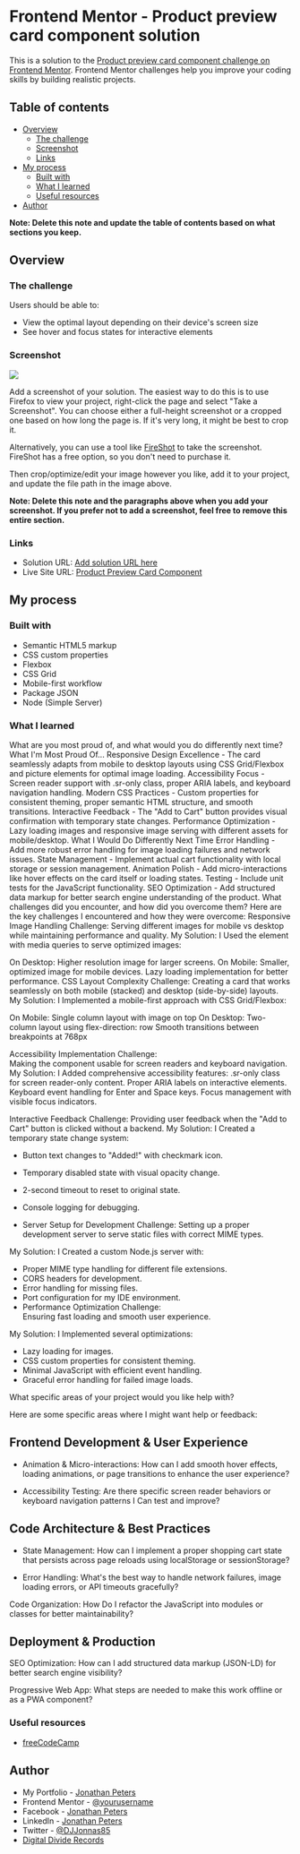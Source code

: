 # Frontend Mentor - Product preview card component solution

This is a solution to the [Product preview card component challenge on Frontend Mentor](https://www.frontendmentor.io/challenges/product-preview-card-component-GO7UmttRfa). Frontend Mentor challenges help you improve your coding skills by building realistic projects. 

## Table of contents

- [Overview](#overview)
  - [The challenge](#the-challenge)
  - [Screenshot](#screenshot)
  - [Links](#links)
- [My process](#my-process)
  - [Built with](#built-with)
  - [What I learned](#what-i-learned)
  - [Useful resources](#useful-resources)
- [Author](#author)


**Note: Delete this note and update the table of contents based on what sections you keep.**

## Overview

### The challenge

Users should be able to:

- View the optimal layout depending on their device's screen size
- See hover and focus states for interactive elements

### Screenshot

![](ProductPreviewCardComponent)

Add a screenshot of your solution. The easiest way to do this is to use Firefox to view your project, right-click the page and select "Take a Screenshot". You can choose either a full-height screenshot or a cropped one based on how long the page is. If it's very long, it might be best to crop it.

Alternatively, you can use a tool like [FireShot](https://getfireshot.com/) to take the screenshot. FireShot has a free option, so you don't need to purchase it. 

Then crop/optimize/edit your image however you like, add it to your project, and update the file path in the image above.

**Note: Delete this note and the paragraphs above when you add your screenshot. If you prefer not to add a screenshot, feel free to remove this entire section.**

### Links

- Solution URL: [Add solution URL here](https://your-solution-url.com)
- Live Site URL: [Product Preview Card Component](https://qms85.github.io/ProductPreviewCardComponent/)

## My process

### Built with

- Semantic HTML5 markup
- CSS custom properties
- Flexbox
- CSS Grid
- Mobile-first workflow
- Package JSON
- Node (Simple Server)


### What I learned  
What are you most proud of, and what would you do differently next time?
What I'm Most Proud Of...
Responsive Design Excellence - The card seamlessly adapts from mobile to desktop layouts using CSS Grid/Flexbox and picture elements for optimal image loading.
Accessibility Focus - Screen reader support with .sr-only class, proper ARIA labels, and keyboard navigation handling.
Modern CSS Practices - Custom properties for consistent theming, proper semantic HTML structure, and smooth transitions.
Interactive Feedback - The "Add to Cart" button provides visual confirmation with temporary state changes.
Performance Optimization - Lazy loading images and responsive image serving with different assets for mobile/desktop.
What I Would Do Differently Next Time
Error Handling - Add more robust error handling for image loading failures and network issues.
State Management - Implement actual cart functionality with local storage or session management.
Animation Polish - Add micro-interactions like hover effects on the card itself or loading states.
Testing - Include unit tests for the JavaScript functionality.
SEO Optimization - Add structured data markup for better search engine understanding of the product.
What challenges did you encounter, and how did you overcome them?
Here are the key challenges I encountered and how they were overcome:
Responsive Image Handling Challenge:
Serving different images for mobile vs desktop while maintaining performance and quality.
My Solution: I Used the <picture> element with <source> media queries to serve optimized images:

On Desktop: Higher resolution image for larger screens.
On Mobile: Smaller, optimized image for mobile devices.
Lazy loading implementation for better performance.
CSS Layout Complexity Challenge:
Creating a card that works seamlessly on both mobile (stacked) and desktop (side-by-side) layouts.
My Solution: I Implemented a mobile-first approach with CSS Grid/Flexbox:

On Mobile: Single column layout with image on top
On Desktop: Two-column layout using flex-direction: row Smooth transitions between breakpoints at 768px  

Accessibility Implementation Challenge:  
Making the component usable for screen readers and keyboard navigation.
My Solution: I Added comprehensive accessibility features:
.sr-only class for screen reader-only content.
Proper ARIA labels on interactive elements.
Keyboard event handling for Enter and Space keys.
Focus management with visible focus indicators.  

Interactive Feedback Challenge:
Providing user feedback when the "Add to Cart" button is clicked without a backend.
My Solution: I Created a temporary state change system:
- Button text changes to "Added!" with checkmark icon.
- Temporary disabled state with visual opacity change.
- 2-second timeout to reset to original state.
- Console logging for debugging.  

- Server Setup for Development Challenge:
Setting up a proper development server to serve static files with correct MIME types.  

My Solution: I Created a custom Node.js server with:  
- Proper MIME type handling for different file extensions.
- CORS headers for development.
- Error handling for missing files.  
- Port configuration for my IDE environment.  
- Performance Optimization Challenge:  
Ensuring fast loading and smooth user experience.  

My Solution: I Implemented several optimizations:  
- Lazy loading for images.
- CSS custom properties for consistent theming.
- Minimal JavaScript with efficient event handling.
- Graceful error handling for failed image loads.  

What specific areas of your project would you like help with?  

Here are some specific areas where I might want help or feedback:  

## Frontend Development & User Experience  

- Animation & Micro-interactions: How can I add smooth hover effects, loading animations, or page transitions to enhance the user experience?  

- Accessibility Testing: Are there specific screen reader behaviors or keyboard navigation patterns I Can test and improve?  

## Code Architecture & Best Practices  

- State Management: How can I implement a proper shopping cart state that persists across page reloads using localStorage or sessionStorage?  

- Error Handling: What's the best way to handle network failures, image loading errors, or API timeouts gracefully?  

Code Organization: How Do I refactor the JavaScript into modules or classes for better maintainability?  

## Deployment & Production  
SEO Optimization: How can I add structured data markup (JSON-LD) for better search engine visibility?  

Progressive Web App: What steps are needed to make this work offline or as a PWA component?  


### Useful resources

- [freeCodeCamp](https://www.freecodecamp.org/learn/2022/responsive-web-design)


## Author

- My Portfolio - [Jonathan Peters](https://qms85.github.io/MyPortfolio/)
- Frontend Mentor - [@yourusername](https://www.frontendmentor.io/profile/yourusername)
- Facebook - [Jonathan Peters](https://www.facebook.com/2jonathanpeters)
- LinkedIn - [Jonathan Peters](https://www.linkedin.com/2jonathanpeters)
- Twitter - [@DJJonnas85](https://www.twitter.com/DJJonnas85)
- [Digital Divide Records](https://digitaldividerecords-pty-ltd.github.io/DigitalDivideRecords/)


